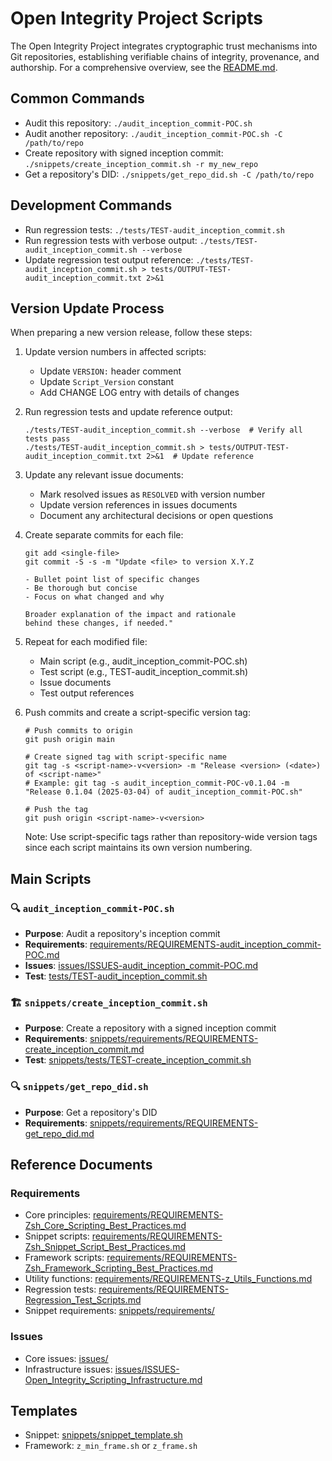 # Open Integrity Project Scripts

The Open Integrity Project integrates cryptographic trust mechanisms into Git repositories, establishing verifiable chains of integrity, provenance, and authorship. For a comprehensive overview, see the [README.md](README.md).

## Common Commands
- Audit this repository: `./audit_inception_commit-POC.sh`
- Audit another repository: `./audit_inception_commit-POC.sh -C /path/to/repo`
- Create repository with signed inception commit: `./snippets/create_inception_commit.sh -r my_new_repo`
- Get a repository's DID: `./snippets/get_repo_did.sh -C /path/to/repo`

## Development Commands
- Run regression tests: `./tests/TEST-audit_inception_commit.sh`
- Run regression tests with verbose output: `./tests/TEST-audit_inception_commit.sh --verbose`
- Update regression test output reference: `./tests/TEST-audit_inception_commit.sh > tests/OUTPUT-TEST-audit_inception_commit.txt 2>&1`

## Version Update Process
When preparing a new version release, follow these steps:

1. Update version numbers in affected scripts:
   - Update `VERSION:` header comment
   - Update `Script_Version` constant
   - Add CHANGE LOG entry with details of changes

2. Run regression tests and update reference output:
   ```
   ./tests/TEST-audit_inception_commit.sh --verbose  # Verify all tests pass
   ./tests/TEST-audit_inception_commit.sh > tests/OUTPUT-TEST-audit_inception_commit.txt 2>&1  # Update reference
   ```

3. Update any relevant issue documents:
   - Mark resolved issues as `RESOLVED` with version number
   - Update version references in issues documents
   - Document any architectural decisions or open questions

4. Create separate commits for each file:
   ```
   git add <single-file>
   git commit -S -s -m "Update <file> to version X.Y.Z

   - Bullet point list of specific changes
   - Be thorough but concise
   - Focus on what changed and why

   Broader explanation of the impact and rationale
   behind these changes, if needed."
   ```

5. Repeat for each modified file:
   - Main script (e.g., audit_inception_commit-POC.sh)
   - Test script (e.g., TEST-audit_inception_commit.sh)
   - Issue documents
   - Test output references

6. Push commits and create a script-specific version tag:
   ```
   # Push commits to origin
   git push origin main
   
   # Create signed tag with script-specific name
   git tag -s <script-name>-v<version> -m "Release <version> (<date>) of <script-name>"
   # Example: git tag -s audit_inception_commit-POC-v0.1.04 -m "Release 0.1.04 (2025-03-04) of audit_inception_commit-POC.sh"
   
   # Push the tag
   git push origin <script-name>-v<version>
   ```
   
   Note: Use script-specific tags rather than repository-wide version tags
   since each script maintains its own version numbering.

## Main Scripts

### 🔍 `audit_inception_commit-POC.sh`
- **Purpose**: Audit a repository's inception commit
- **Requirements**: [requirements/REQUIREMENTS-audit_inception_commit-POC.md](requirements/REQUIREMENTS-audit_inception_commit-POC.md)
- **Issues**: [issues/ISSUES-audit_inception_commit-POC.md](issues/ISSUES-audit_inception_commit-POC.md)
- **Test**: [tests/TEST-audit_inception_commit.sh](tests/TEST-audit_inception_commit.sh)

### 🏗️ `snippets/create_inception_commit.sh`
- **Purpose**: Create a repository with a signed inception commit
- **Requirements**: [snippets/requirements/REQUIREMENTS-create_inception_commit.md](snippets/requirements/REQUIREMENTS-create_inception_commit.md)
- **Test**: [snippets/tests/TEST-create_inception_commit.sh](snippets/tests/TEST-create_inception_commit.sh)

### 🔍 `snippets/get_repo_did.sh`
- **Purpose**: Get a repository's DID
- **Requirements**: [snippets/requirements/REQUIREMENTS-get_repo_did.md](snippets/requirements/REQUIREMENTS-get_repo_did.md)

## Reference Documents

### Requirements
- Core principles: [requirements/REQUIREMENTS-Zsh_Core_Scripting_Best_Practices.md](requirements/REQUIREMENTS-Zsh_Core_Scripting_Best_Practices.md)
- Snippet scripts: [requirements/REQUIREMENTS-Zsh_Snippet_Script_Best_Practices.md](requirements/REQUIREMENTS-Zsh_Snippet_Script_Best_Practices.md)
- Framework scripts: [requirements/REQUIREMENTS-Zsh_Framework_Scripting_Best_Practices.md](requirements/REQUIREMENTS-Zsh_Framework_Scripting_Best_Practices.md)
- Utility functions: [requirements/REQUIREMENTS-z_Utils_Functions.md](requirements/REQUIREMENTS-z_Utils_Functions.md)
- Regression tests: [requirements/REQUIREMENTS-Regression_Test_Scripts.md](requirements/REQUIREMENTS-Regression_Test_Scripts.md)
- Snippet requirements: [snippets/requirements/](snippets/requirements/)

### Issues
- Core issues: [issues/](issues/)
- Infrastructure issues: [issues/ISSUES-Open_Integrity_Scripting_Infrastructure.md](issues/ISSUES-Open_Integrity_Scripting_Infrastructure.md)

## Templates
- Snippet: [snippets/snippet_template.sh](snippets/snippet_template.sh)
- Framework: `z_min_frame.sh` or `z_frame.sh`